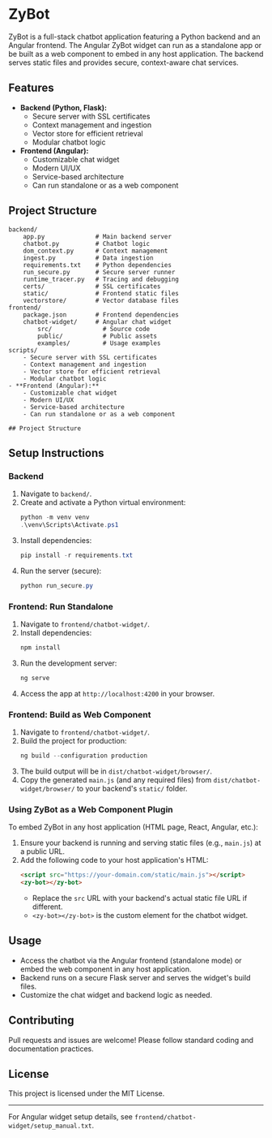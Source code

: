 # ZyBot


ZyBot is a full-stack chatbot application featuring a Python backend and an Angular frontend. The Angular ZyBot widget can run as a standalone app or be built as a web component to embed in any host application. The backend serves static files and provides secure, context-aware chat services.

## Features
- **Backend (Python, Flask):**
	- Secure server with SSL certificates
	- Context management and ingestion
	- Vector store for efficient retrieval
	- Modular chatbot logic
- **Frontend (Angular):**
	- Customizable chat widget
	- Modern UI/UX
	- Service-based architecture
	- Can run standalone or as a web component

## Project Structure
```
backend/
	app.py              # Main backend server
	chatbot.py          # Chatbot logic
	dom_context.py      # Context management
	ingest.py           # Data ingestion
	requirements.txt    # Python dependencies
	run_secure.py       # Secure server runner
	runtime_tracer.py   # Tracing and debugging
	certs/              # SSL certificates
	static/             # Frontend static files
	vectorstore/        # Vector database files
frontend/
	package.json        # Frontend dependencies
	chatbot-widget/     # Angular chat widget
		src/              # Source code
		public/           # Public assets
		examples/         # Usage examples
scripts/
    - Secure server with SSL certificates
    - Context management and ingestion
    - Vector store for efficient retrieval
    - Modular chatbot logic
- **Frontend (Angular):**
    - Customizable chat widget
    - Modern UI/UX
    - Service-based architecture
    - Can run standalone or as a web component

## Project Structure
```

## Setup Instructions

### Backend
1. Navigate to `backend/`.
2. Create and activate a Python virtual environment:
	 ```powershell
	 python -m venv venv
	 .\venv\Scripts\Activate.ps1
	 ```
3. Install dependencies:
	 ```powershell
	 pip install -r requirements.txt
	 ```
4. Run the server (secure):
	 ```powershell
	 python run_secure.py
	 ```


### Frontend: Run Standalone
1. Navigate to `frontend/chatbot-widget/`.
2. Install dependencies:
	```powershell
	npm install
	```
3. Run the development server:
	```powershell
	ng serve
	```
4. Access the app at `http://localhost:4200` in your browser.

### Frontend: Build as Web Component
1. Navigate to `frontend/chatbot-widget/`.
2. Build the project for production:
	```powershell
	ng build --configuration production
	```
3. The build output will be in `dist/chatbot-widget/browser/`.
4. Copy the generated `main.js` (and any required files) from `dist/chatbot-widget/browser/` to your backend's `static/` folder.

### Using ZyBot as a Web Component Plugin
To embed ZyBot in any host application (HTML page, React, Angular, etc.):

1. Ensure your backend is running and serving static files (e.g., `main.js`) at a public URL.
2. Add the following code to your host application's HTML:
	```html
	<script src="https://your-domain.com/static/main.js"></script>
	<zy-bot></zy-bot>
	```
	- Replace the `src` URL with your backend's actual static file URL if different.
	- `<zy-bot></zy-bot>` is the custom element for the chatbot widget.


## Usage
- Access the chatbot via the Angular frontend (standalone mode) or embed the web component in any host application.
- Backend runs on a secure Flask server and serves the widget's build files.
- Customize the chat widget and backend logic as needed.


## Contributing
Pull requests and issues are welcome! Please follow standard coding and documentation practices.


## License
This project is licensed under the MIT License.

---

For Angular widget setup details, see `frontend/chatbot-widget/setup_manual.txt`.
